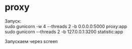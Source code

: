 # proxy    
Запуск:    
sudo gunicorn -w 4 --threads 2 -b 0.0.0.0:5000 proxy:app    
sudo gunicorn --threads 2 -b 127.0.0.1:3200 statistic:app
  
    
Запускаем через screen    

